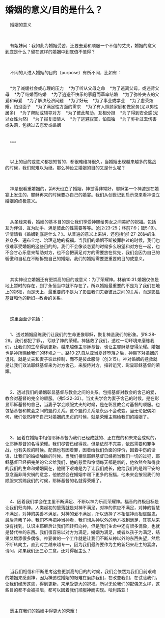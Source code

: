 # 婚姻的意义/目的是什么？



<p>&nbsp; &nbsp; 婚姻的意义</p>

<p><br />
&nbsp;<br />
&nbsp; &nbsp; 有姐妹问：我如此为婚姻受苦，还要去爱和顺服一个不信的丈夫，婚姻的意义到底是什么？留在这样的婚姻中到底值不值得？</p>

<p><br />
&nbsp;<br />
&nbsp; &nbsp; 不同的人进入婚姻的目的（purpose）有所不同，比如有：</p>

<p><br />
&nbsp; &nbsp; *为了减缓社会或心理的压力&nbsp; &nbsp; *为了听从父母之命&nbsp; &nbsp; *为了逃离父母，或违背父母&nbsp; &nbsp; *为了结婚而结婚&nbsp; &nbsp; *为了逃避不快乐的家庭而草率结婚&nbsp; &nbsp; *为了弥补失去的父爱和母爱&nbsp; &nbsp; *为了解决经济问题&nbsp; &nbsp; *为了好玩&nbsp; &nbsp; *为了事业或学业&nbsp; &nbsp; *为了虚荣炫耀，怕没面子&nbsp; &nbsp; *为了满足性方面的需求&nbsp; &nbsp; *为了有人照顾家庭和做家务(尤以男性居多)&nbsp; &nbsp; *为了帮助或辅导对方&nbsp; &nbsp; *为了彼此帮助，互相分担&nbsp; &nbsp; *为了得到安全感(尤以女性为然)&nbsp; &nbsp; *为了报复旧情人&nbsp; &nbsp; *为了逃避寂寞，怕孤独&nbsp; &nbsp; *为了弥补过去伤害或失落，包括过去恋爱或婚姻</p>

<p><br />
&nbsp; &nbsp; 。。。</p>

<p><br />
&nbsp;<br />
&nbsp; &nbsp; 以上的目的或意义都是短暂的，都很难维持很久，当婚姻出现越来越多的挑战的时候，我们就难以为继。那么神设立婚姻的目的又是什么呢？</p>

<p><br />
&nbsp;<br />
&nbsp; &nbsp; 神是很看重婚姻的，第6天设立了婚姻，神觉得非常好，耶稣第一个神迹是在婚宴上发生的，耶稣再来的时候要办自己的婚宴。我们从创世记到启示录来看神设立婚姻的终极意义。</p>

<p><br />
&nbsp;<br />
&nbsp; &nbsp; 从圣经来看，婚姻的基本目的是让我们享受神赐给男女之间美好的祝福。包括互为伴侣、互为助手、满足彼此的性需要等等。(创2:23-25；林前7:9；箴5:19)。详情请看《婚姻到底是什么？》。从普遍的意义上来讲，还包括创1:27-28讲的生养众多、遍布全地、治理这地的祝福。当我们的婚姻不断被罪胜过的时候，我们也很难享受婚姻的这些目的的。我们不会像谈恋爱的时候多么盼望和对方在一起，也不会甘心乐意来帮助对方，也不会把满足对方的需要放在优先，我们会因为自己的骄傲和自私在不断拆毁自己的婚姻。我们的婚姻需要更重要的目的或意义。</p>

<p><br />
&nbsp;<br />
&nbsp; &nbsp; 其实神设立婚姻还有更崇高的目的或意义：为了荣耀神。林前10:31.婚姻仅仅是地上暂时的存在，到了永恒当中就不存在了。所以婚姻最重要的不是为了我们在地上的祝福，而是天上，最重要的不是为了彰显我们夫妻彼此之间的关系，而是彰显基督和他的新妇--教会的关系。</p>

<p><br />
&nbsp;<br />
&nbsp; &nbsp; 这里面至少包括：</p>

<p><br />
&nbsp; &nbsp; 1、透过婚姻磨练我们让我们的生命更像耶稣，恢复神造我们的形象。罗8:28-29。我们都犯了罪，，亏缺了神的荣耀。神拯救了我们，透过一切环境来磨练我们，让我们的生命得到更新，越来越像主耶稣基督，也让主耶稣基督得荣耀。婚姻也是神所赐给我们的环境之一。路10:27.自从亚当夏娃堕落之后，神赐下对婚姻的诅咒，就是丈夫和妻子彼此控制，而不是彼此服侍（创3:15）。神对婚姻的拯救就是让我们效法耶稣基督来为对方舍己，来服侍对方，扭转诅咒，彰显耶稣基督的荣耀。</p>

<p><br />
&nbsp;<br />
&nbsp; &nbsp; 2、透过我们的婚姻彰显基督与教会之间的关系。包括基督对教会的舍己的爱，教会对基督的完全的顺服。（弗5:22-33）。当丈夫学会为妻子舍己的时候，是在彰显耶稣基督的舍己，当妻子学会顺服丈夫的时候，是在彰显教会对基督的顺服。也包括基督和教会之间的盟约关系。这个盟约关系是永远不会改变。当无论配偶如何，我们依然持守自己对婚姻的忠贞的时候，就是荣耀主赐给我们的婚姻了。</p>

<p><br />
&nbsp;<br />
&nbsp; &nbsp; 3、因着在婚姻中相信耶稣基督为我们已经成就的、正在做的和未来会成就的，让耶稣基督的名得荣耀。我们尽管已经得救，但是依然不完美，依然需要和罪争战，也有失败的时候。配偶也有因着罪，因着给我们负面的评价，因着中伤的话语，让我们的婚姻触礁的时候。当我们相信耶稣基督已经担当我们一切的过犯，耶稣基督已经把完美的公义给我们，他的慈爱和怜悯每天都是新的，他依然会和得救的我们的生命和婚姻同在，他赐下艰难是为了让我们成长，他给我们的是赐平安的意念而非降灾祸的意念，他依然会在婚姻中赐下更多的祝福，他未来会按照我们的顺服来赏赐我们的时候，耶稣基督的名就得荣耀了。</p>

<p><br />
&nbsp;<br />
&nbsp; &nbsp; 4、因着我们学会在主里不断满足、不断以神为乐而荣耀神。福音的终极目标是让我们归向神。人类起初的堕落就是对神不满足，对神的供应不满足，对神的智慧不满足，对神的美善不满足，对神的爱不满足，所以选择了不相信神而相信魔鬼，最后背叛了神。我们不再把神当神看，我们想从神以外的地方找到满足，其实从来没有找到。认识主耶稣后让我们回转归向神，但是我们生命中还有很多偶像，也就是替代神的东西。我们很容易以对方为满足，婚姻为满足，或者以孩子为满足，结果又增添很多偶像。神要做的一个工作就是让我们不断从神以外的东西失望，然后不断转向主，直到对主越来越专一，因为我们最终要作为主的新妇来赴主的宴席，请问，如果我们还三心二意，还对得起主么？</p>

<p><br />
&nbsp;<br />
&nbsp; &nbsp; 当我们相信和不断思考这些更崇高的目的的时候，我们会依然为我们目前艰难的婚姻来感谢神，因为神透过婚姻的艰难在磨练我们，在改变我们，在试验我们，让我们经历这些，得到更新，来承受更大的祝福。所以无论我们的配偶怎么样，这些目的都不会被拦阻，都可以因着我们顺服神而实现。哈利路亚！</p>

<p><br />
&nbsp;<br />
&nbsp; &nbsp; 愿主在我们的婚姻中得更大的荣耀！</p>

<p>&nbsp;</p>